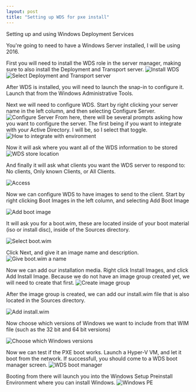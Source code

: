 ```yaml
---
layout: post
title: "Setting up WDS for pxe install"
---
```


Setting up and using Windows Deployment Services

You're going to need to have a Windows Server installed, I will be using 2016.


First you will need to install the WDS role in the server manager, making sure to also install the Deployment and Transport server.
![Install WDS](/assets/images/2020-07-02-WindowsDeploymentServer/1.png)
![Select Deployment and Transport server](/assets/images/2020-07-02-WindowsDeploymentServer/2.png)

After WDS is installed, you will need to launch the snap-in to configure it. Launch that from the Windows Administrative Tools.

Next we will need to configure WDS. Start by right clicking your server name in the left column, and then selecting Configure Server.
![Configure Server](/assets/images/2020-07-02-WindowsDeploymentServer/4.png)
From here, there will be several prompts asking how you want to configure the server.
The first being if you want to integrate with your Active Directory. I will be, so I select that toggle.
![How to integrate with environment](/assets/images/2020-07-02-WindowsDeploymentServer/5.png)

Now it will ask where you want all of the WDS information to be stored
![WDS store location](/assets/images/2020-07-02-WindowsDeploymentServer/6.png)

And finally it will ask what clients you want the WDS server to respond to: No clients, Only known Clients, or All Clients.

![Access](/assets/images/2020-07-02-WindowsDeploymentServer/7.png)

Now we can configure WDS to have images to send to the client.
Start by right clicking Boot Images in the left column, and selecting Add Boot Image

![Add boot image](/assets/images/2020-07-02-WindowsDeploymentServer/9.png)

It will ask you for a boot.wim, these are located inside of your boot material (iso or install disc), inside of the Sources directory.

![Select boot.wim](/assets/images/2020-07-02-WindowsDeploymentServer/10.png)

Click Next, and give it an image name and description.
![Give boot.wim a name](/assets/images/2020-07-02-WindowsDeploymentServer/11.png)

Now we can add our installation media.
Right click Install Images, and click Add Install Image. Because we do not have an image group created yet, we will need to create that first.
![Create image group](/assets/images/2020-07-02-WindowsDeploymentServer/14.png)

After the image group is created, we can add our install.wim file that is also located in the Sources directory.

![Add install.wim](/assets/images/2020-07-02-WindowsDeploymentServer/13.png)

Now choose which versions of Windows we want to include from that WIM file (such as the 32 bit and 64 bit versions)

![Choose which Windows versions](/assets/images/2020-07-02-WindowsDeploymentServer/15.png)

Now we can test if the PXE boot works.
Launch a Hyper-V VM, and let it boot from the network. If successfull, you should come to a WDS boot manager screen.
![WDS boot manager](/assets/images/2020-07-02-WindowsDeploymentServer/17.png)

Booting from there will launch you into the Windows Setup Preinstall Environment where you can install Windows.
![Windows PE](/assets/images/2020-07-02-WindowsDeploymentServer/18.png)